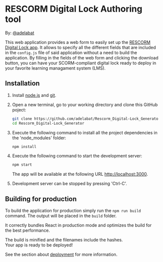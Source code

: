 # RESCORM Digital Lock Authoring tool

By: [@adelabat](http://github.com/adelabat)

This web application provides a web form to easily set up the [RESCORM Digital Lock app](http://github.com/adelabat/TFG). It allows to specify all the different fields that are included in the `config.js` file of said application without a need to build the application.
By filling in the fields of the web form and clicking the download button, you can have your SCORM-compliant digital lock ready to deploy in your favorite learning managament system (LMS).


## Installation
1. Install [node.js](https://nodejs.org/es/download/) and [git](https://git-scm.com/downloads).
2. Open a new terminal, go to your working directory and clone this GitHub poject:
    ```bash
    git clone https://github.com/adelabat/Rescorm_Digital-Lock_Generator
    cd Rescorm_Digital-Lock_Generator
    ```
3. Execute the following command to install all the project dependencies in the 'node_modules' folder:
    ```bash
    npm install
    ```
4. Execute the following command to start the development server:
    ```bash
    npm start
    ```
    The app will be available at the following URL [http://localhost:3000](http://localhost:3000).  
    
5. Development server can be stopped by pressing 'Ctrl-C'.

## Building for production

To build the application for production simply run the `npm run build` command. The output will be placed in the `build` folder.

It correctly bundles React in production mode and optimizes the build for the best performance.

The build is minified and the filenames include the hashes.<br>
Your app is ready to be deployed!

See the section about [deployment](https://facebook.github.io/create-react-app/docs/deployment) for more information.
